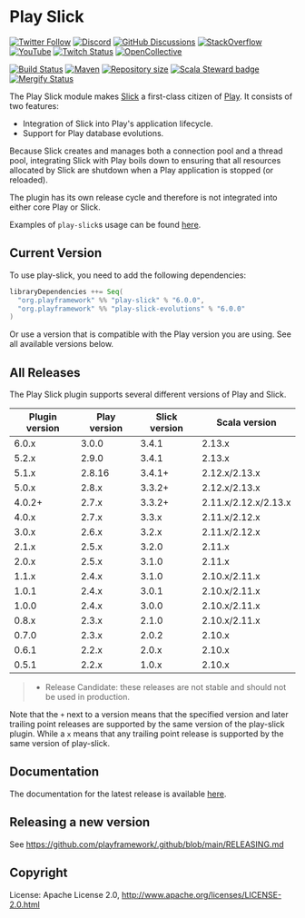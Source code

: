 # Play Slick

[![Twitter Follow](https://img.shields.io/twitter/follow/playframework?label=follow&style=flat&logo=twitter&color=brightgreen)](https://twitter.com/playframework)
[![Discord](https://img.shields.io/discord/931647755942776882?logo=discord&logoColor=white)](https://discord.gg/g5s2vtZ4Fa)
[![GitHub Discussions](https://img.shields.io/github/discussions/playframework/playframework?&logo=github&color=brightgreen)](https://github.com/playframework/playframework/discussions)
[![StackOverflow](https://img.shields.io/static/v1?label=stackoverflow&logo=stackoverflow&logoColor=fe7a16&color=brightgreen&message=playframework)](https://stackoverflow.com/tags/playframework)
[![YouTube](https://img.shields.io/youtube/channel/views/UCRp6QDm5SDjbIuisUpxV9cg?label=watch&logo=youtube&style=flat&color=brightgreen&logoColor=ff0000)](https://www.youtube.com/channel/UCRp6QDm5SDjbIuisUpxV9cg)
[![Twitch Status](https://img.shields.io/twitch/status/playframework?logo=twitch&logoColor=white&color=brightgreen&label=live%20stream)](https://www.twitch.tv/playframework)
[![OpenCollective](https://img.shields.io/opencollective/all/playframework?label=financial%20contributors&logo=open-collective)](https://opencollective.com/playframework)

[![Build Status](https://github.com/playframework/play-slick/actions/workflows/build-test.yml/badge.svg)](https://github.com/playframework/play-slick/actions/workflows/build-test.yml)
[![Maven](https://img.shields.io/maven-central/v/org.playframework/play-slick_2.13.svg?logo=apache-maven)](https://mvnrepository.com/artifact/org.playframework/play-slick_2.13)
[![Repository size](https://img.shields.io/github/repo-size/playframework/play-slick.svg?logo=git)](https://github.com/playframework/play-slick)
[![Scala Steward badge](https://img.shields.io/badge/Scala_Steward-helping-blue.svg?style=flat&logo=data:image/png;base64,iVBORw0KGgoAAAANSUhEUgAAAA4AAAAQCAMAAAARSr4IAAAAVFBMVEUAAACHjojlOy5NWlrKzcYRKjGFjIbp293YycuLa3pYY2LSqql4f3pCUFTgSjNodYRmcXUsPD/NTTbjRS+2jomhgnzNc223cGvZS0HaSD0XLjbaSjElhIr+AAAAAXRSTlMAQObYZgAAAHlJREFUCNdNyosOwyAIhWHAQS1Vt7a77/3fcxxdmv0xwmckutAR1nkm4ggbyEcg/wWmlGLDAA3oL50xi6fk5ffZ3E2E3QfZDCcCN2YtbEWZt+Drc6u6rlqv7Uk0LdKqqr5rk2UCRXOk0vmQKGfc94nOJyQjouF9H/wCc9gECEYfONoAAAAASUVORK5CYII=)](https://scala-steward.org)
[![Mergify Status](https://img.shields.io/endpoint.svg?url=https://api.mergify.com/v1/badges/playframework/play-slick&style=flat)](https://mergify.com)

The Play Slick module makes [Slick] a first-class citizen of [Play]. It consists of two features:

- Integration of Slick into Play's application lifecycle.
- Support for Play database evolutions.

Because Slick creates and manages both a connection pool and a thread pool, integrating Slick with Play boils down to ensuring that all resources allocated by Slick are shutdown when a Play application is stopped (or reloaded).

[Play]: https://www.playframework.com
[Slick]: https://scala-slick.org/

The plugin has its own release cycle and therefore is not integrated into either core Play or Slick.

Examples of `play-slick`s usage can be found [here](https://github.com/playframework/play-samples).

## Current Version

To use play-slick, you need to add the following dependencies:

```scala
libraryDependencies ++= Seq(
  "org.playframework" %% "play-slick" % "6.0.0",
  "org.playframework" %% "play-slick-evolutions" % "6.0.0"
)
```

Or use a version that is compatible with the Play version you are using. See all available versions below.

## All Releases

The Play Slick plugin supports several different versions of Play and Slick.

| Plugin version | Play version | Slick version | Scala version        |
|----------------|--------------|---------------|----------------------|
| 6.0.x          | 3.0.0        | 3.4.1         | 2.13.x               |
| 5.2.x          | 2.9.0        | 3.4.1         | 2.13.x               |
| 5.1.x          | 2.8.16       | 3.4.1+        | 2.12.x/2.13.x        |
| 5.0.x          | 2.8.x        | 3.3.2+        | 2.12.x/2.13.x        |
| 4.0.2+         | 2.7.x        | 3.3.2+        | 2.11.x/2.12.x/2.13.x |
| 4.0.x          | 2.7.x        | 3.3.x         | 2.11.x/2.12.x        |
| 3.0.x          | 2.6.x        | 3.2.x         | 2.11.x/2.12.x        |
| 2.1.x          | 2.5.x        | 3.2.0         | 2.11.x               |
| 2.0.x          | 2.5.x        | 3.1.0         | 2.11.x               |
| 1.1.x          | 2.4.x        | 3.1.0         | 2.10.x/2.11.x        |
| 1.0.1          | 2.4.x        | 3.0.1         | 2.10.x/2.11.x        |
| 1.0.0          | 2.4.x        | 3.0.0         | 2.10.x/2.11.x        |
| 0.8.x          | 2.3.x        | 2.1.0         | 2.10.x/2.11.x        |
| 0.7.0          | 2.3.x        | 2.0.2         | 2.10.x               |
| 0.6.1          | 2.2.x        | 2.0.x         | 2.10.x               |
| 0.5.1          | 2.2.x        | 1.0.x         | 2.10.x               |

> * Release Candidate: these releases are not stable and should not be used in production.

Note that the `+` next to a version means that the specified version and later trailing point releases are supported by the same version of the play-slick plugin. While a `x` means that any trailing point release is supported by the same version of play-slick.

## Documentation

The documentation for the latest release is available [here](https://www.playframework.com/documentation/latest/PlaySlick).

## Releasing a new version

See https://github.com/playframework/.github/blob/main/RELEASING.md

## Copyright

License: Apache License 2.0, <http://www.apache.org/licenses/LICENSE-2.0.html>
